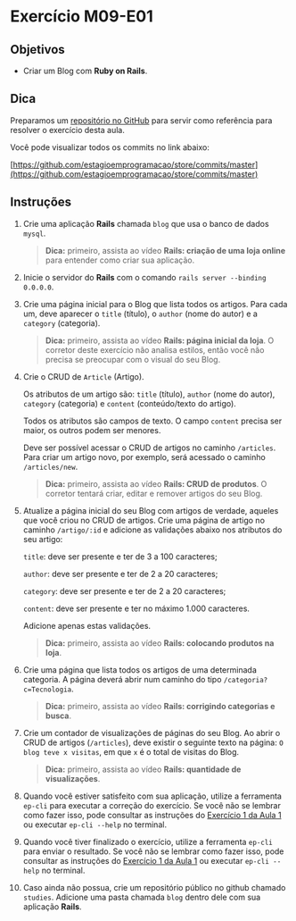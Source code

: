 Exercício M09-E01
=================

Objetivos
---------

- Criar um Blog com **Ruby on Rails**.

Dica
----

Preparamos um
[repositório no GitHub](https://github.com/estagioemprogramacao/store) para
servir como referência para resolver o exercício desta aula.

Você pode visualizar todos os commits no link abaixo:

[https://github.com/estagioemprogramacao/store/commits/master](https://github.com/estagioemprogramacao/store/commits/master)

Instruções
----------

1. Crie uma aplicação **Rails** chamada `blog` que usa o banco de dados `mysql`.

    > **Dica:** primeiro, assista ao vídeo **Rails: criação de uma loja online**
    para entender como criar sua aplicação.

2. Inicie o servidor do **Rails** com o comando `rails server --binding 0.0.0.0`.

3. Crie uma página inicial para o Blog que lista todos os artigos. Para cada um,
deve aparecer o `title` (título), o `author` (nome do autor) e a `category`
(categoria).

    > **Dica:** primeiro, assista ao vídeo **Rails: página inicial da loja**. O
    corretor deste exercício não analisa estilos, então você não precisa se
    preocupar com o visual do seu Blog.

4. Crie o CRUD de `Article` (Artigo).

    Os atributos de um artigo são: `title` (título), `author` (nome do autor),
    `category` (categoria) e `content` (conteúdo/texto do artigo).

    Todos os atributos são campos de texto. O campo `content` precisa ser maior,
    os outros podem ser menores.

    Deve ser possível acessar o CRUD de artigos no caminho `/articles`. Para criar
    um artigo novo, por exemplo, será acessado o caminho `/articles/new`.

    > **Dica:** primeiro, assista ao vídeo **Rails: CRUD de produtos**. O corretor
    tentará criar, editar e remover artigos do seu Blog.

5. Atualize a página inicial do seu Blog com artigos de verdade, aqueles que
você criou no CRUD de artigos. Crie uma página de artigo no caminho
`/artigo/:id` e adicione as validações abaixo nos atributos do seu artigo:

    `title`: deve ser presente e ter de 3 a 100 caracteres;

    `author`: deve ser presente e ter de 2 a 20 caracteres;

    `category`: deve ser presente e ter de 2 a 20 caracteres;

    `content`: deve ser presente e ter no máximo 1.000 caracteres.

    Adicione apenas estas validações.

    > **Dica:** primeiro, assista ao vídeo **Rails: colocando produtos na loja**.

6. Crie uma página que lista todos os artigos de uma determinada categoria. A
página deverá abrir num caminho do tipo `/categoria?c=Tecnologia`.

    > **Dica:** primeiro, assista ao vídeo **Rails: corrigindo categorias e busca**.

7. Crie um contador de visualizações de páginas do seu Blog. Ao abrir o CRUD de
artigos (`/articles`), deve existir o seguinte texto na página:
`O blog teve x visitas`, em que `x` é o total de visitas do Blog.

    > **Dica:** primeiro, assista ao vídeo **Rails: quantidade de visualizações**.

8. Quando você estiver satisfeito com sua aplicação, utilize a ferramenta
`ep-cli` para executar a correção do exercício. Se você não se lembrar como
fazer isso, pode consultar as instruções do [Exercício 1 da Aula 1](m01-e01.html)
ou executar `ep-cli --help` no terminal.

9. Quando você tiver finalizado o exercício, utilize a ferramenta `ep-cli` para
enviar o resultado. Se você não se lembrar como fazer isso, pode consultar as
instruções do [Exercício 1 da Aula 1](m01-e01.html) ou executar `ep-cli --help`
no terminal.

10. Caso ainda não possua, crie um repositório público no github chamado
```studies```. Adicione uma pasta chamada ```blog``` dentro dele com sua
aplicação **Rails**.

